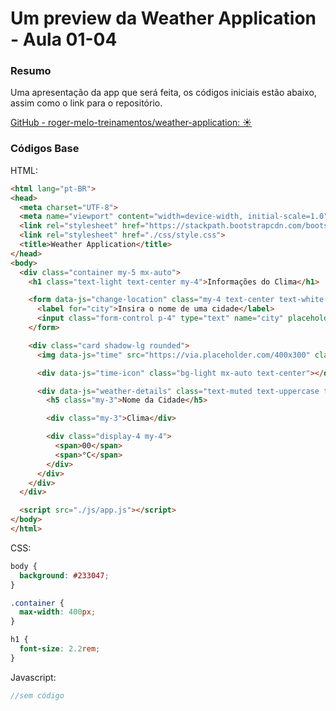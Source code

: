 <!--
Antes de publicar a issue, lembre-se de clicar na aba "Preview", para visualizar se a formatação está correta =)
-->

<!-- Escreva/insira as imagens após essa linha -->

# Um preview da Weather Application - Aula 01-04

### Resumo

Uma apresentação da app que será feita, os códigos iniciais estão abaixo, assim como o link para o repositório.

[GitHub - roger-melo-treinamentos/weather-application: ☀️](https://github.com/roger-melo-treinamentos/weather-application)

### Códigos Base

HTML:

```html
<html lang="pt-BR">
<head>
  <meta charset="UTF-8">
  <meta name="viewport" content="width=device-width, initial-scale=1.0">
  <link rel="stylesheet" href="https://stackpath.bootstrapcdn.com/bootstrap/4.5.2/css/bootstrap.min.css" integrity="sha384-JcKb8q3iqJ61gNV9KGb8thSsNjpSL0n8PARn9HuZOnIxN0hoP+VmmDGMN5t9UJ0Z" crossorigin="anonymous">
  <link rel="stylesheet" href="./css/style.css">
  <title>Weather Application</title>
</head>
<body>
  <div class="container my-5 mx-auto">
    <h1 class="text-light text-center my-4">Informações do Clima</h1>

    <form data-js="change-location" class="my-4 text-center text-white-50">
      <label for="city">Insira o nome de uma cidade</label>
      <input class="form-control p-4" type="text" name="city" placeholder="Ex: Miami" autofocus>
    </form>

    <div class="card shadow-lg rounded">
      <img data-js="time" src="https://via.placeholder.com/400x300" class="card-img-top">

      <div data-js="time-icon" class="bg-light mx-auto text-center"></div>

      <div data-js="weather-details" class="text-muted text-uppercase text-center">
        <h5 class="my-3">Nome da Cidade</h5>

        <div class="my-3">Clima</div>

        <div class="display-4 my-4">
          <span>00</span>
          <span>°C</span>
        </div>
      </div>
    </div>
  </div>

  <script src="./js/app.js"></script>
</body>
</html>
```

CSS:

```css
body {
  background: #233047;
}

.container {
  max-width: 400px;
}

h1 {
  font-size: 2.2rem;
}
```

Javascript:

```javascript
//sem código
```
